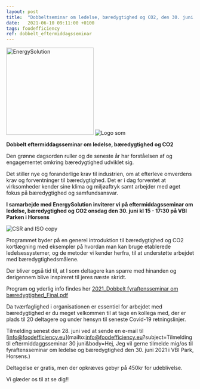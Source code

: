 ```yaml
---
layout: post
title:  "Dobbeltseminar om ledelse, bæredygtighed og CO2, den 30. juni 2021"
date:   2021-06-10 09:11:00 +0100
tags: foodefficiency
ref: dobbelt_eftermiddagsseminar
---
```


<img width="234" alt="EnergySolution" src="https://user-images.githubusercontent.com/75361000/121689008-69a8c100-cac4-11eb-8b13-e30c8815a27a.png">  ![Logo som](https://user-images.githubusercontent.com/75361000/121689065-775e4680-cac4-11eb-8d48-1e6145d08efd.jpg)


**Dobbelt eftermiddagsseminar om ledelse, bæredygtighed og CO2**


Den grønne dagsorden ruller og de seneste år har forståelsen af og engagementet omkring bæredygtighed udviklet sig. 

Det stiller nye og foranderlige krav til industrien, om at efterleve omverdens krav og forventninger til bæredygtighed. Det er i dag forventet at virksomheder kender sine klima og miljøaftryk samt arbejder med øget fokus på bæredygtighed og samfundsansvar. 


**I samarbejde med EnergySolution inviterer vi på eftermiddagsseminar om ledelse, bæredygtighed og CO2 onsdag den 30. juni kl 15 - 17:30 på VBI Parken i Horsens**

![CSR and ISO  copy](https://user-images.githubusercontent.com/75361000/121691744-a1653800-cac7-11eb-973f-cf71a7194649.JPG#pull-right#w255)



Programmet byder på en generel introduktion til bæredygtighed og CO2 kortlægning med eksempler på hvordan man kan bruge etablerede ledelsessystemer, og de metoder vi kender herfra, til at understøtte arbejdet med bæredygtighedsmålene. 

Der bliver også tid til, at I som deltagere kan sparre med hinanden og derigennem blive inspireret til jeres næste skridt. 

Program og yderlig info findes her [2021_Dobbelt fyraftensseminar om bæredygtighed_Final.pdf](https://github.com/FoodEfficiency/FoodEfficiency.github.io/files/6638477/2021_Dobbelt.fyraftensseminar.om.baeredygtighed_Final.pdf)


Da tværfaglighed i organisationen er essentiel for arbejdet med bæredygtighed er du meget velkommen til at tage en kollega med, der er plads til 20 deltagere og under hensyn til seneste Covid-19 retningslinjer.


Tilmelding senest den 28. juni ved at sende en e-mail til [info@foodefficiency.eu](mailto:info@foodefficiency.eu?subject=Tilmelding til eftermiddaggsseminar 30 juni&body=Hej, Jeg vil gerne tilmelde mig/os til fyraftensseminar om ledelse og bæredygtighed den 30. juni 2021 i VBI Park, Horsens.)

Deltagelse er gratis, men der opkræves gebyr på 450kr for udeblivelse.

Vi glæder os til at se dig!!


